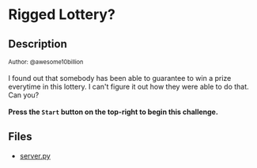 # Rigged Lottery?

## Description

<small>Author: @awesome10billion</small><br><br>I found out that somebody has been able to guarantee to win a prize everytime in this lottery.  I can't figure it out how they were able to do that. Can you?  <br><br> <b>Press the <code>Start</code> button on the top-right to begin this challenge.</b>


## Files

* [server.py](files/server.py)

